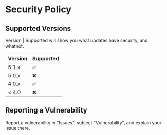 # Security Policy

## Supported Versions

Version | Supported will show you what updates have security, and whatnot.

| Version | Supported          |
| ------- | ------------------ |
| 5.1.x   | :white_check_mark: |
| 5.0.x   | :x:                |
| 4.0.x   | :white_check_mark: |
| < 4.0   | :x:                |

## Reporting a Vulnerability

Report a vulnerability in "Issues", subject "Vulnerability", and explain your issue there.
